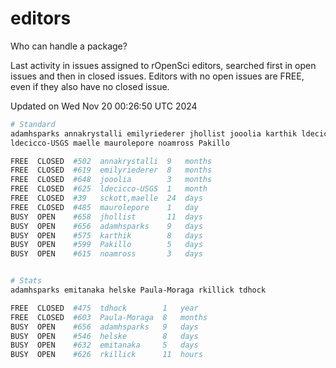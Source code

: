 # editors

Who can handle a package?

Last activity in issues assigned to rOpenSci editors, searched first in open
issues and then in closed issues. Editors with no open issues are FREE, even if
they also have no closed issue.


Updated on Wed Nov 20 00:26:50 UTC 2024

```bash
# Standard
adamhsparks annakrystalli emilyriederer jhollist jooolia karthik ldecicco
ldecicco-USGS maelle maurolepore noamross Pakillo

FREE  CLOSED  #502  annakrystalli  9   months
FREE  CLOSED  #619  emilyriederer  8   months
FREE  CLOSED  #648  jooolia        3   months
FREE  CLOSED  #625  ldecicco-USGS  1   month
FREE  CLOSED  #39   sckott,maelle  24  days
FREE  CLOSED  #485  maurolepore    1   day
BUSY  OPEN    #658  jhollist       11  days
BUSY  OPEN    #656  adamhsparks    9   days
BUSY  OPEN    #575  karthik        8   days
BUSY  OPEN    #599  Pakillo        5   days
BUSY  OPEN    #615  noamross       3   days


# Stats
adamhsparks emitanaka helske Paula-Moraga rkillick tdhock

FREE  CLOSED  #475  tdhock        1   year
FREE  CLOSED  #603  Paula-Moraga  8   months
BUSY  OPEN    #656  adamhsparks   9   days
BUSY  OPEN    #546  helske        8   days
BUSY  OPEN    #632  emitanaka     5   days
BUSY  OPEN    #626  rkillick      11  hours
```
